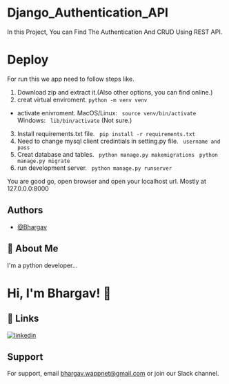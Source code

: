 # Django_Authentication_API
In this Project, You can Find The Authentication And CRUD Using REST API.

# Deploy
For run this we app need to follow steps like.

1. Download zip and extract it.(Also other options, you can find online.)
2. creat virtual enviroment.
``` python -m venv venv ```
* activate enivroment.
MacOS/Linux: ``` source venv/bin/activate```
Windows: ``` lib/bin/activate``` (Not sure.)
3. Install requirements.txt file.
``` pip install -r requirements.txt```
4. Need to change mysql client credintials in setting.py file.
``` username and pass``` 
5. Creat database and tables.
``` python manage.py makemigrations```
``` python manage.py migrate```
6. run development server.
``` python manage.py runserver```

You are good go, open browser and open your localhost url.
Mostly at 127.0.0.0:8000

## Authors

- [@Bhargav](https://github.com/Bhargav-Wappnet)


## 🚀 About Me
I'm a python developer...


# Hi, I'm Bhargav! 👋


## 🔗 Links

[![linkedin](https://img.shields.io/badge/linkedin-0A66C2?style=for-the-badge&logo=linkedin&logoColor=white)](https://www.linkedin.com/in/bhargav-borkhatariya-bb5010195/)


## Support

For support, email bhargav.wappnet@gmail.com or join our Slack channel.
